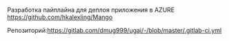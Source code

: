 Разработка пайплайна для деплоя приложения в AZURE 
https://github.com/hkalexling/Mango

Репозиторий:https://gitlab.com/dmug999/ugai/-/blob/master/.gitlab-ci.yml



